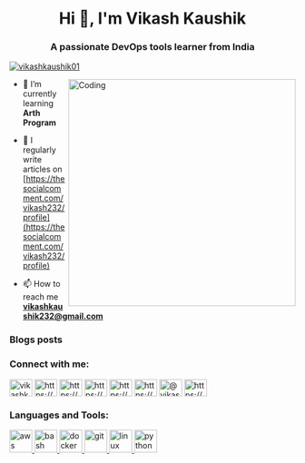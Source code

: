 <h1 align="center">Hi 👋, I'm Vikash Kaushik</h1>
<h3 align="center">A passionate DevOps tools learner from India</h3>

<p align="left"> <a href="https://twitter.com/vikashkaushik01" target="blank"><img src="https://img.shields.io/twitter/follow/vikashkaushik01?logo=twitter&style=for-the-badge" alt="vikashkaushik01" /></a> </p>
<img align="right" alt="Coding" width="400" src="https://www.einfochips.com/blog/wp-content/uploads/2017/02/DevOps-FAQ-1200x900.jpg">

- 🌱 I’m currently learning **Arth Program**

- 📝 I regularly write articles on [https://thesocialcomment.com/vikash232/profile](https://thesocialcomment.com/vikash232/profile)

- 📫 How to reach me **vikashkaushik232@gmail.com**

### Blogs posts
<!-- BLOG-POST-LIST:START -->
<!-- BLOG-POST-LIST:END -->

<h3 align="left">Connect with me:</h3>
<p align="left">
<a href="https://twitter.com/vikashkaushik01" target="blank"><img align="center" src="https://cdn.jsdelivr.net/npm/simple-icons@3.0.1/icons/twitter.svg" alt="vikashkaushik01" height="30" width="40" /></a>
<a href="https://linkedin.com/in/https://www.linkedin.com/in/vikash-k-a17a19122/" target="blank"><img align="center" src="https://cdn.jsdelivr.net/npm/simple-icons@3.0.1/icons/linkedin.svg" alt="https://www.linkedin.com/in/vikash-k-a17a19122/" height="30" width="40" /></a>
<a href="https://stackoverflow.com/users/https://stackoverflow.com/users/14115500/vikash-kaushik" target="blank"><img align="center" src="https://cdn.jsdelivr.net/npm/simple-icons@3.0.1/icons/stackoverflow.svg" alt="https://stackoverflow.com/users/14115500/vikash-kaushik" height="30" width="40" /></a>
<a href="https://kaggle.com/https://www.kaggle.com/vikash232" target="blank"><img align="center" src="https://cdn.jsdelivr.net/npm/simple-icons@3.0.1/icons/kaggle.svg" alt="https://www.kaggle.com/vikash232" height="30" width="40" /></a>
<a href="https://fb.com/https://www.facebook.com/vikash8602/" target="blank"><img align="center" src="https://cdn.jsdelivr.net/npm/simple-icons@3.0.1/icons/facebook.svg" alt="https://www.facebook.com/vikash8602/" height="30" width="40" /></a>
<a href="https://instagram.com/https://www.instagram.com/_vkofficial__/" target="blank"><img align="center" src="https://cdn.jsdelivr.net/npm/simple-icons@3.0.1/icons/instagram.svg" alt="https://www.instagram.com/_vkofficial__/" height="30" width="40" /></a>
<a href="https://medium.com/@vikashkaushik232" target="blank"><img align="center" src="https://cdn.jsdelivr.net/npm/simple-icons@3.0.1/icons/medium.svg" alt="@vikashkaushik232" height="30" width="40" /></a>
<a href="https://www.youtube.com/c/https://www.youtube.com/channel/uchknlgztkqw6j0idaa9fr9q?view_as=subscriber" target="blank"><img align="center" src="https://cdn.jsdelivr.net/npm/simple-icons@3.0.1/icons/youtube.svg" alt="https://www.youtube.com/channel/uchknlgztkqw6j0idaa9fr9q?view_as=subscriber" height="30" width="40" /></a>
</p>

<h3 align="left">Languages and Tools:</h3>
<p align="left"> <a href="https://aws.amazon.com" target="_blank"> <img src="https://devicons.github.io/devicon/devicon.git/icons/amazonwebservices/amazonwebservices-original-wordmark.svg" alt="aws" width="40" height="40"/> </a> <a href="https://www.gnu.org/software/bash/" target="_blank"> <img src="https://www.vectorlogo.zone/logos/gnu_bash/gnu_bash-icon.svg" alt="bash" width="40" height="40"/> </a> <a href="https://www.docker.com/" target="_blank"> <img src="https://devicons.github.io/devicon/devicon.git/icons/docker/docker-original-wordmark.svg" alt="docker" width="40" height="40"/> </a> <a href="https://git-scm.com/" target="_blank"> <img src="https://www.vectorlogo.zone/logos/git-scm/git-scm-icon.svg" alt="git" width="40" height="40"/> </a> <a href="https://www.linux.org/" target="_blank"> <img src="https://devicons.github.io/devicon/devicon.git/icons/linux/linux-original.svg" alt="linux" width="40" height="40"/> </a> <a href="https://www.python.org" target="_blank"> <img src="https://devicons.github.io/devicon/devicon.git/icons/python/python-original.svg" alt="python" width="40" height="40"/> </a> </p>
